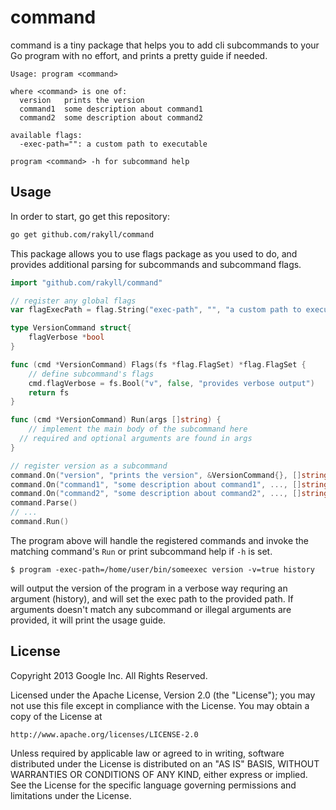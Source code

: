 # command

command is a tiny package that helps you to add cli subcommands to your Go program with no effort, and prints a pretty guide if needed.

~~~
Usage: program <command>

where <command> is one of:
  version   prints the version
  command1  some description about command1
  command2  some description about command2

available flags:
  -exec-path="": a custom path to executable

program <command> -h for subcommand help
~~~

## Usage

In order to start, go get this repository:

~~~ sh
go get github.com/rakyll/command
~~~

This package allows you to use flags package as you used to do, and provides additional parsing for subcommands and subcommand flags.

~~~ go
import "github.com/rakyll/command"

// register any global flags
var flagExecPath = flag.String("exec-path", "", "a custom path to executable")

type VersionCommand struct{
	flagVerbose *bool
}

func (cmd *VersionCommand) Flags(fs *flag.FlagSet) *flag.FlagSet {
	// define subcommand's flags
	cmd.flagVerbose = fs.Bool("v", false, "provides verbose output")
	return fs
}

func (cmd *VersionCommand) Run(args []string) {
	// implement the main body of the subcommand here
  // required and optional arguments are found in args
}

// register version as a subcommand
command.On("version", "prints the version", &VersionCommand{}, []string{"<required-arg>"})
command.On("command1", "some description about command1", ..., []string{})
command.On("command2", "some description about command2", ..., []string{})
command.Parse()
// ...
command.Run()
~~~

The program above will handle the registered commands and invoke the matching command's `Run` or print subcommand help if `-h` is set.

~~~
$ program -exec-path=/home/user/bin/someexec version -v=true history
~~~

will output the version of the program in a verbose way requring an argument (history), and will set the exec path to the provided path. If arguments doesn't match any subcommand or illegal arguments are provided, it will print the usage guide.


## License

Copyright 2013 Google Inc. All Rights Reserved.

Licensed under the Apache License, Version 2.0 (the "License");
you may not use this file except in compliance with the License.
You may obtain a copy of the License at

    http://www.apache.org/licenses/LICENSE-2.0

Unless required by applicable law or agreed to in writing, software
distributed under the License is distributed on an "AS IS" BASIS,
WITHOUT WARRANTIES OR CONDITIONS OF ANY KIND, either express or implied.
See the License for the specific language governing permissions and
limitations under the License.
